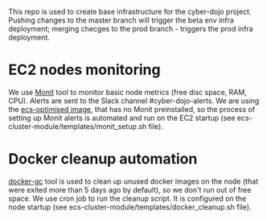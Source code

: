 This repo is used to create base infrastructure for the cyber-dojo project. 
Pushing changes to the master branch will trigger the beta env infra deployment; merging checges to the prod branch - triggers the prod infra deployment.

# EC2 nodes monitoring
We use [Monit](https://mmonit.com/monit/) tool to monitor basic node metrics (free disc space, RAM, CPU). Alerts are sent to the Slack channel #cyber-dojo-alerts. 
We are using the [ecs-optimised image](https://docs.aws.amazon.com/AmazonECS/latest/developerguide/ecs-optimized_AMI.html), that has no Monit preinstalled, so the process of setting up Monit alerts is automated and run on the EC2 startup (see ecs-cluster-module/templates/monit_setup.sh file).

# Docker cleanup automation
[docker-gc](https://github.com/spotify/docker-gc) tool is used to clean up unused docker images on the node (that were exited more than 5 days ago by default), so we don't run out of free space. We use cron job to run the cleanup script. It is configured on the node startup  (see ecs-cluster-module/templates/docker_cleanup.sh file).
